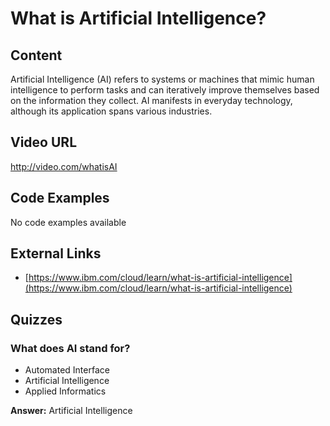 # What is Artificial Intelligence?

## Content

Artificial Intelligence (AI) refers to systems or machines that mimic human intelligence to perform tasks and can iteratively improve themselves based on the information they collect. AI manifests in everyday technology, although its application spans various industries.

## Video URL

http://video.com/whatisAI

## Code Examples

No code examples available

## External Links

- [https://www.ibm.com/cloud/learn/what-is-artificial-intelligence](https://www.ibm.com/cloud/learn/what-is-artificial-intelligence)

## Quizzes

### What does AI stand for?

- Automated Interface
- Artificial Intelligence
- Applied Informatics

**Answer:** Artificial Intelligence